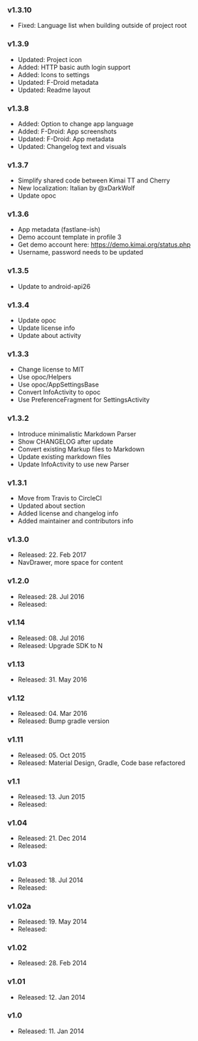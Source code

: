 ### v1.3.10
- Fixed: Language list when building outside of project root

### v1.3.9
- Updated: Project icon
- Added: HTTP basic auth login support
- Added: Icons to settings
- Updated: F-Droid metadata
- Updated: Readme layout

### v1.3.8
- Added: Option to change app language
- Added: F-Droid: App screenshots
- Updated: F-Droid: App metadata
- Updated: Changelog text and visuals

### v1.3.7
- Simplify shared code between Kimai TT and Cherry
- New localization: Italian by @xDarkWolf
- Update opoc

### v1.3.6
- App metadata (fastlane-ish)
- Demo account template in profile 3
- Get demo account here: <https://demo.kimai.org/status.php>
- Username, password needs to be updated

### v1.3.5
- Update to android-api26

### v1.3.4
- Update opoc
- Update license info
- Update about activity

### v1.3.3
- Change license to MIT
- Use opoc/Helpers
- Use opoc/AppSettingsBase
- Convert InfoActivity to opoc
- Use PreferenceFragment for SettingsActivity

### v1.3.2
- Introduce minimalistic Markdown Parser
- Show CHANGELOG after update
- Convert existing Markup files to Markdown
- Update existing markdown files
- Update InfoActivity to use new Parser

### v1.3.1
* Move from Travis to CircleCI
* Updated about section
* Added license and changelog info
* Added maintainer and contributors info

### v1.3.0
* Released: 22. Feb 2017
* NavDrawer, more space for content

### v1.2.0
* Released: 28. Jul 2016
* Released: 
 
### v1.14
* Released: 08. Jul 2016
* Released: Upgrade SDK to N

### v1.13
* Released: 31. May 2016
 
### v1.12
* Released: 04. Mar 2016
* Released: Bump gradle version

### v1.11
* Released: 05. Oct 2015
* Released: Material Design, Gradle, Code base refactored

### v1.1
* Released: 13. Jun 2015
* Released: 
 
### v1.04
* Released: 21. Dec 2014
* Released: 
 
### v1.03
* Released: 18. Jul 2014
* Released: 
 
### v1.02a
* Released: 19. May 2014
* Released: 
 
### v1.02
* Released: 28. Feb 2014

###	v1.01
* Released: 12. Jan 2014

### v1.0
* Released: 11. Jan 2014

